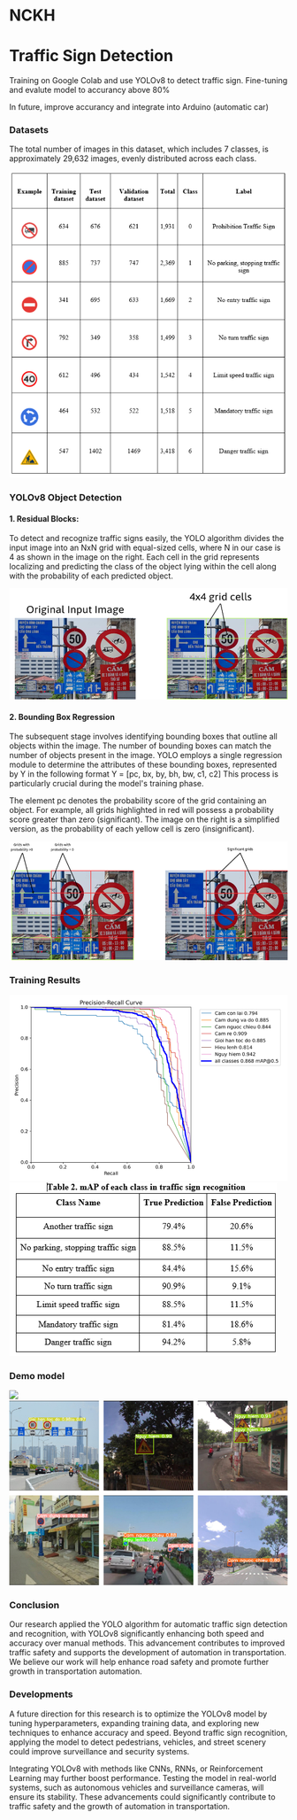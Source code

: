 # NCKH
<h1>Traffic Sign Detection</h1>
<p>Training on Google Colab and use YOLOv8 to detect traffic sign. Fine-tuning and evalute model to accurancy above 80%</p>
<p>In future, improve accurancy and integrate into Arduino (automatic car)</p>
<h3>Datasets</h3>
<p>The total number of images in this dataset, which includes 7 classes, is approximately 29,632 images, evenly distributed across each class. </p>
<img src ="https://github.com/thanhnguyenhoang171/NCKH_regTrafficSign/blob/main/res/dttotal.png" />
<h3>YOLOv8 Object Detection </h3>
<h4> 1.	Residual Blocks: </h4>
<p>To detect and recognize traffic signs easily, the YOLO algorithm divides the input image into an NxN grid with equal-sized cells, where N in our case is 4 as shown in the image on the right. Each cell in the grid represents localizing and predicting the class of the object lying within the cell along with the probability of each predicted object.</p>
<img src ="https://github.com/thanhnguyenhoang171/NCKH_regTrafficSign/blob/main/res/data.png" />
<h4>2.	Bounding Box Regression </h4>
<p>The subsequent stage involves identifying bounding boxes that outline all objects within the image. The number of bounding boxes can match the number of objects present in the image.
YOLO employs a single regression module to determine the attributes of these bounding boxes, represented by Y in the following format Y = [pc, bx, by, bh, bw, c1, c2]
This process is particularly crucial during the model's training phase.</p>
<p></p>The element pc denotes the probability score of the grid containing an object. For example, all grids highlighted in red will possess a probability score greater than zero (significant). The image on the right is a simplified version, as the probability of each yellow cell is zero (insignificant).
</p>
<img src ="https://github.com/thanhnguyenhoang171/NCKH_regTrafficSign/blob/main/res/p1.png" >
<h3> Training Results</h3>
<img src ="https://github.com/thanhnguyenhoang171/NCKH_regTrafficSign/blob/main/res/p3.png" >
<img src = "https://github.com/thanhnguyenhoang171/NCKH_regTrafficSign/blob/main/res/p4.png" >
<h3>Demo model</h3>
<img src = "https://github.com/thanhnguyenhoang171/NCKH_regTrafficSign/blob/main/Model%20Ho%C3%A0n%20Ch%E1%BB%89nh/runs/detect/predict2/test_anh.png" />
<img src = "https://github.com/thanhnguyenhoang171/NCKH_regTrafficSign/blob/main/res/p5.png" >
<h3>Conclusion</h3>
<p>Our research applied the YOLO algorithm for automatic traffic sign detection and recognition, with YOLOv8 significantly enhancing both speed and accuracy over manual methods. This advancement contributes to improved traffic safety and supports the development of automation in transportation. We believe our work will help enhance road safety and promote further growth in transportation automation.</p>
<h3> Developments</h3>
<p>A future direction for this research is to optimize the YOLOv8 model by tuning hyperparameters, expanding training data, and exploring new techniques to enhance accuracy and speed. Beyond traffic sign recognition, applying the model to detect pedestrians, vehicles, and street scenery could improve surveillance and security systems.

Integrating YOLOv8 with methods like CNNs, RNNs, or Reinforcement Learning may further boost performance. Testing the model in real-world systems, such as autonomous vehicles and surveillance cameras, will ensure its stability. These advancements could significantly contribute to traffic safety and the growth of automation in transportation.</p>
